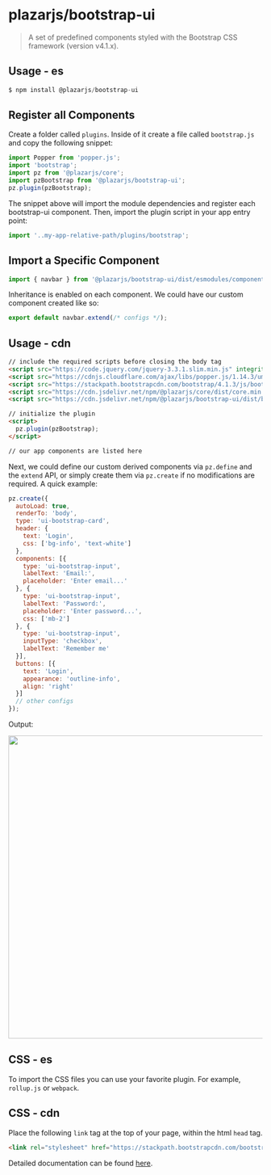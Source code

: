 # plazarjs/bootstrap-ui

> A set of predefined components styled with the Bootstrap CSS framework (version v4.1.x).

## Usage - es

```javascript
$ npm install @plazarjs/bootstrap-ui
```
## Register all Components

Create a folder called `plugins`. Inside of it create a file called `bootstrap.js` and copy the following snippet:

```javascript
import Popper from 'popper.js';
import 'bootstrap';
import pz from '@plazarjs/core';
import pzBootstrap from '@plazarjs/bootstrap-ui';
pz.plugin(pzBootstrap);
```
The snippet above will import the module dependencies and register each bootstrap-ui component. Then, import the plugin script in your app entry point:

```javascript
import '..my-app-relative-path/plugins/bootstrap';
```

## Import a Specific Component

```javascript
import { navbar } from '@plazarjs/bootstrap-ui/dist/esmodules/components';
```

Inheritance is enabled on each component. We could have our custom component created like so:

```javascript
export default navbar.extend(/* configs */);
```

## Usage - cdn

```html
// include the required scripts before closing the body tag
<script src="https://code.jquery.com/jquery-3.3.1.slim.min.js" integrity="sha384-q8i/X+965DzO0rT7abK41JStQIAqVgRVzpbzo5smXKp4YfRvH+8abtTE1Pi6jizo" crossorigin="anonymous"></script>
<script src="https://cdnjs.cloudflare.com/ajax/libs/popper.js/1.14.3/umd/popper.min.js" integrity="sha384-ZMP7rVo3mIykV+2+9J3UJ46jBk0WLaUAdn689aCwoqbBJiSnjAK/l8WvCWPIPm49" crossorigin="anonymous"></script>
<script src="https://stackpath.bootstrapcdn.com/bootstrap/4.1.3/js/bootstrap.min.js" integrity="sha384-ChfqqxuZUCnJSK3+MXmPNIyE6ZbWh2IMqE241rYiqJxyMiZ6OW/JmZQ5stwEULTy" crossorigin="anonymous"></script>
<script src="https://cdn.jsdelivr.net/npm/@plazarjs/core/dist/core.min.js"></script>
<script src="https://cdn.jsdelivr.net/npm/@plazarjs/bootstrap-ui/dist/bootstrap-ui.min.js"></script>

// initialize the plugin
<script>
  pz.plugin(pzBootstrap);
</script>

// our app components are listed here
```

Next, we could define our custom derived components via `pz.define` and the `extend` API, or simply create them via `pz.create` if no modifications are required. A quick example:

```javascript 
pz.create({ 
  autoLoad: true, 
  renderTo: 'body', 
  type: 'ui-bootstrap-card',
  header: {
    text: 'Login', 
    css: ['bg-info', 'text-white'] 
  },
  components: [{
    type: 'ui-bootstrap-input',
    labelText: 'Email:',
    placeholder: 'Enter email...'
  }, {
    type: 'ui-bootstrap-input',
    labelText: 'Password:',
    placeholder: 'Enter password...',
    css: ['mb-2']
  }, {
    type: 'ui-bootstrap-input',
    inputType: 'checkbox',
    labelText: 'Remember me'
  }],
  buttons: [{
    text: 'Login',
    appearance: 'outline-info',
    align: 'right'
  }]
  // other configs 
});
```
Output:
<p align="center">
  <a href="https://github.com/ProticM/plazar-js">
    <img src="http://www.plazarjs.com/content/images/bootstrap-example-2.png" width="600" />
  </a>
</p>

## CSS - es

To import the CSS files you can use your favorite plugin. For example, `rollup.js` or `webpack`.

## CSS - cdn

Place the following `link` tag at the top of your page, within the html `head` tag.

```html
<link rel="stylesheet" href="https://stackpath.bootstrapcdn.com/bootstrap/4.1.3/css/bootstrap.min.css" integrity="sha384-MCw98/SFnGE8fJT3GXwEOngsV7Zt27NXFoaoApmYm81iuXoPkFOJwJ8ERdknLPMO" crossorigin="anonymous">
```

Detailed documentation can be found <a href="http://www.plazarjs.com">here</a>.
